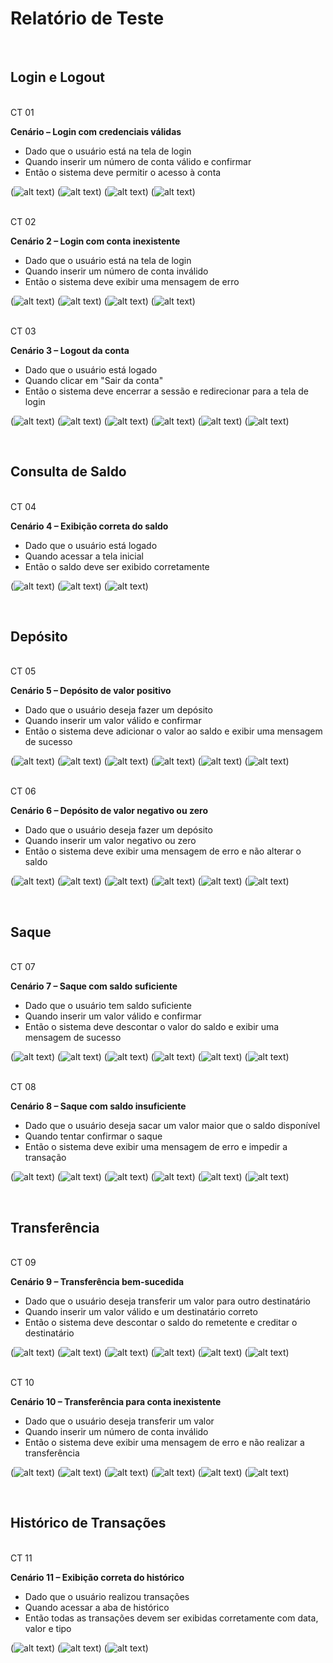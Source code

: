 # Relatório de Teste
<br/>

##  Login e Logout
<br/>
CT 01
<br/>

**Cenário – Login com credenciais válidas**
<br/>

* Dado que o usuário está na tela de login
* Quando inserir um número de conta válido e confirmar
* Então o sistema deve permitir o acesso à conta

(![alt text](<../assets/cenario 1.png>))
(![alt text](<../assets/cenario 1 2.png>))
(![alt text](<../assets/cenario1 mariana.png>))
(![alt text](<../assets/cenario pedro.png>))



<br/>
CT 02 
<br/>

**Cenário 2 – Login com conta inexistente**
<br/>

* Dado que o usuário está na tela de login
* Quando inserir um número de conta inválido
* Então o sistema deve exibir uma mensagem de erro

(![alt text](<../assets/cenario 1.png>))
(![alt text](<../assets/cenario 1 2.png>))
(![alt text](<../assets/cenario1 mariana.png>))
(![alt text](<../assets/cenario pedro.png>))


<br/>
CT 03
<br/>

**Cenário 3 – Logout da conta**
<br/>

* Dado que o usuário está logado
* Quando clicar em "Sair da conta"
* Então o sistema deve encerrar a sessão e redirecionar para a tela de login


(![alt text](<../assets/cenario 1 2.png>))
(![alt text](<../assets/cenario 1.png>))
(![alt text](<../assets/cenario1 mariana.png>))
(![alt text](<../assets/cenario 1.png>))
(![alt text](<../assets/cenario pedro.png>))
(![alt text](<../assets/cenario 1.png>))

<br/>


## Consulta de Saldo
<br/>
CT 04
<br/>

**Cenário 4 – Exibição correta do saldo**
<br/>

* Dado que o usuário está logado
* Quando acessar a tela inicial
* Então o saldo deve ser exibido corretamente

(![alt text](<../assets/cenario 1 2.png>))
(![alt text](<../assets/cenario1 mariana.png>))
(![alt text](<../assets/cenario pedro.png>))

<br/>


## Depósito
<br/>
CT 05
<br/>

**Cenário 5 – Depósito de valor positivo**
<br/>

* Dado que o usuário deseja fazer um depósito
* Quando inserir um valor válido e confirmar
* Então o sistema deve adicionar o valor ao saldo e exibir uma mensagem de sucesso

(![alt text](<../assets/joao silva deposito 1.png>))
(![alt text](<../assets/joao deposito 2.png>))
(![alt text](<../assets/mariana deposito.png>))
(![alt text](<../assets/mariana deposito 2.png>))
(![alt text](<../assets/pedro deposito.png>))
(![alt text](<../assets/pedro deposito 2.png>))

<br/>
CT 06
<br/>

**Cenário 6 – Depósito de valor negativo ou zero**
<br/>

* Dado que o usuário deseja fazer um depósito
* Quando inserir um valor negativo ou zero
* Então o sistema deve exibir uma mensagem de erro e não alterar o saldo

(![alt text](<../assets/joao deposito negativo.png>))
(![alt text](<../assets/joao deposito negativo 2.png>))
(![alt text](<../assets/mariana deposito negativo.png>))
(![alt text](<../assets/mariana deposito negativo 2.png>))
(![alt text](<../assets/pedro deposito negativo.png>))
(![alt text](<../assets/pedro deposito negativo 2.png>))


<br/>


## Saque
<br/>
CT 07
<br/>

**Cenário 7 – Saque com saldo suficiente**
<br/>

* Dado que o usuário tem saldo suficiente
* Quando inserir um valor válido e confirmar
* Então o sistema deve descontar o valor do saldo e exibir uma mensagem de sucesso

(![alt text](<../assets/joao saque.png>))
(![alt text](<../assets/joao saque 2.png>))
(![alt text](<../assets/mariana saque.png>))
(![alt text](<../assets/mariana saque 2.png>))
(![alt text](<../assets/pedro saque.png>))
(![alt text](<../assets/pedro saque 2.png>))

<br/>
CT 08
<br/>

**Cenário 8 – Saque com saldo insuficiente**
<br/>

* Dado que o usuário deseja sacar um valor maior que o saldo disponível
* Quando tentar confirmar o saque
* Então o sistema deve exibir uma mensagem de erro e impedir a transação

(![alt text](<../assets/joao saque negativo.png>))
(![alt text](<../assets/joao saque negativo 2.png>))
(![alt text](<../assets/mariana saque negativo.png>))
(![alt text](<../assets/mariana saque negativo 2.png>))
(![alt text](<../assets/pedro saque negativo.png>))
(![alt text](<../assets/pedro saque negativo 2.png>))

<br/>


## Transferência
<br/>
CT 09
<br/>

**Cenário 9 – Transferência bem-sucedida**
<br/>

* Dado que o usuário deseja transferir um valor para outro destinatário
* Quando inserir um valor válido e um destinatário correto
* Então o sistema deve descontar o saldo do remetente e creditar o destinatário

(![alt text](<../assets/joao transferencia.png>))
(![alt text](<../assets/joao transferencia 2.png>))
(![alt text](<../assets/mariana transferencia.png>))
(![alt text](<../assets/mariana transferencia 2.png>))
(![alt text](<../assets/pedro transferencia.png>))
(![alt text](<../assets/pedro transferencia 2.png>))

<br/>
CT 10
<br/>

**Cenário 10 – Transferência para conta inexistente**
<br/>

* Dado que o usuário deseja transferir um valor
* Quando inserir um número de conta inválido
* Então o sistema deve exibir uma mensagem de erro e não realizar a transferência

(![alt text](<../assets/joao conta inexistente.png>))
(![alt text](<../assets/joao conta inexistente 2.png>))
(![alt text](<../assets/maria conta inexistente.png>))
(![alt text](<../assets/mariana conta inexistente 2.png>))
(![alt text](<../assets/pedro inexistente.png>))
(![alt text](<../assets/pedro inexistente 2.png>))

<br/>


## Histórico de Transações
<br/>
CT 11
<br/>

**Cenário 11 – Exibição correta do histórico**
<br/>

* Dado que o usuário realizou transações
* Quando acessar a aba de histórico
* Então todas as transações devem ser exibidas corretamente com data, valor e tipo

(![alt text](<../assets/joao historico.png>))
(![alt text](<../assets/mariana historico.png>))
(![alt text](<../assets/pedro historico.png>))


